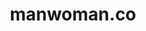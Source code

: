 ---
# GLOBAL 
layout: post
title: manwoman.co
seo_title:  SEO manwoman.co
seo_description: |-
  META manwoman.co
menu_title: manwoman.co
cta_title:
show_contact_in_footer: true

# CASESTUDY layout
intro: 
  title: +300 000 produktów i setki największych marek w jednym miejscu
  content: |-
    Brak
Screens:
  mobile:
  desktop:
colors:
  main: FAE129
  devices_border: FFFFFF
company: manwoman.com
company_logo: /uploads/logo-manwoman.svg
testimonial_on_index: true
casestudy_on_index: false
cta: Przeczytaj o sukcesie
customer_opinion:
  person: Robert Niechciał
  position: CEO
  photo: /uploads/robert-niechcial.jpg
  quotation: 
  quotation_small: |-
    Komunikacja od samego początku przebiegała bardzo sprawnie. Nowoczesne i funkcjonalne rozwiązania zaproponowane przez Projets zostały dopasowane do naszych wszystkich oczekiwań.
  promoted: true

main_for_service: _services/sklepy-internetowe.md
---